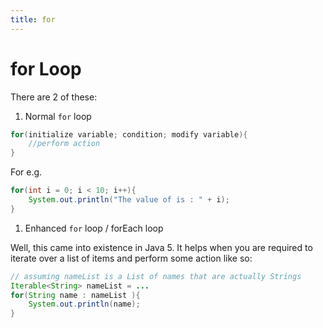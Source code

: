 ```yaml
---
title: for
---
```

# for Loop

There are 2 of these:

1.  Normal `for` loop

```java
for(initialize variable; condition; modify variable){  
    //perform action  
}
```

For e.g.

```java  
for(int i = 0; i < 10; i++){  
    System.out.println("The value of is : " + i);  
}
```

1.  Enhanced `for` loop / forEach loop

Well, this came into existence in Java 5\. It helps when you are required to iterate over a list of items and perform some action like so:

```java
// assuming nameList is a List of names that are actually Strings
Iterable<String> nameList = ...
for(String name : nameList ){  
    System.out.println(name);  
}
```